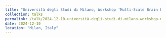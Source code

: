 ```yaml
---
title: "Università degli Studi di Milano, Workshop 'Multi-Scale Brain Function and Neuro-inspired devices'"
collection: talks
permalink: /talk/2024-12-10-università-degli-studi-di-milano-workshop-multi-scale-brain-function-and-neuro-inspired-devices
date: 2024-12-10
location: "Milan, Italy"
---
```

